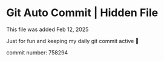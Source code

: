 # Git Auto Commit | Hidden File

This file was added Feb 12, 2025

Just for fun and keeping my daily git commit active 🤪

commit number: 758294
